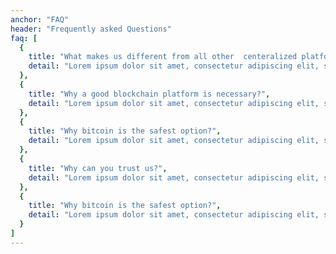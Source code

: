 ```yaml
---
anchor: "FAQ"
header: "Frequently asked Questions"
faq: [
  {
    title: "What makes us different from all other  centeralized platforms?",
    detail: "Lorem ipsum dolor sit amet, consectetur adipiscing elit, sed do eiusmod tempor incididunt ut labore et dolore magna aliqua. Ut enim ad minim veniam, quis nostrud exercitation",
  },
  {
    title: "Why a good blockchain platform is necessary?",
    detail: "Lorem ipsum dolor sit amet, consectetur adipiscing elit, sed do eiusmod tempor incididunt ut labore et dolore magna aliqua. Ut enim ad minim veniam, quis nostrud exercitation 2",
  },
  {
    title: "Why bitcoin is the safest option?",
    detail: "Lorem ipsum dolor sit amet, consectetur adipiscing elit, sed do eiusmod tempor incididunt ut labore et dolore magna aliqua. Ut enim ad minim veniam, quis nostrud exercitation 2",
  },
  {
    title: "Why can you trust us?",
    detail: "Lorem ipsum dolor sit amet, consectetur adipiscing elit, sed do eiusmod tempor incididunt ut labore et dolore magna aliqua. Ut enim ad minim veniam, quis nostrud exercitation 2",
  },
  {
    title: "Why bitcoin is the safest option?",
    detail: "Lorem ipsum dolor sit amet, consectetur adipiscing elit, sed do eiusmod tempor incididunt ut labore et dolore magna aliqua. Ut enim ad minim veniam, quis nostrud exercitation 2",
  }
]
---
```

